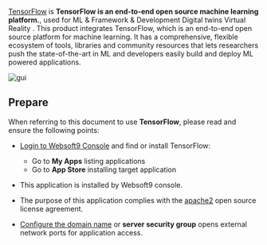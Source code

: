 [TensorFlow](https://www.tensorflow.org/) is **TensorFlow is an end-to-end open source machine learning platform.**, used for ML & Framework & Development Digital twins Virtual Reality . This product integrates TensorFlow, which is an end-to-end open source platform for machine learning. It has a comprehensive, flexible ecosystem of tools, libraries and community resources that lets researchers push the state-of-the-art in ML and developers easily build and deploy ML powered applications.


![gui](https://libs.websoft9.com/Websoft9/DocsPicture/en/tensorflow/tensowflow-gui-websoft9.jpg)


## Prepare

When referring to this document to use **TensorFlow**, please read and ensure the following points:

- [Login to Websoft9 Console](./login-console) and find or install TensorFlow:
  - Go to **My Apps** listing applications 
  - Go to **App Store** installing target application

- This application is installed by Websoft9 console.


- The purpose of this application complies with the [apache2](https://opensource.org/licenses/Apache-2.0) open source license agreement.


- [Configure the domain name](./domain-set) or **server security group** opens external network ports for application access.